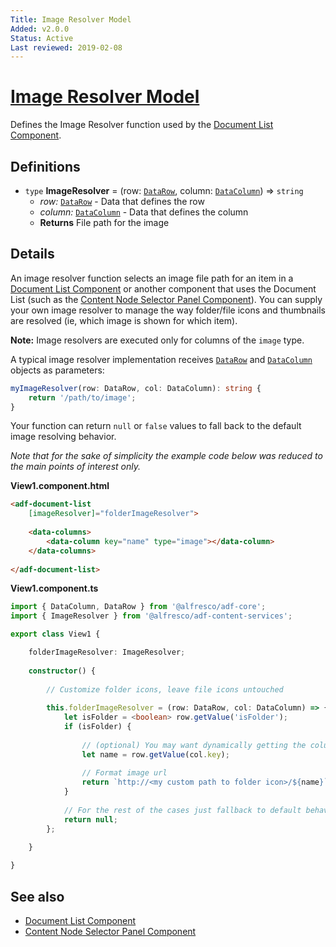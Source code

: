 ```yaml
---
Title: Image Resolver Model
Added: v2.0.0
Status: Active
Last reviewed: 2019-02-08
---
```


# [Image Resolver Model](../../lib/content-services/document-list/data/image-resolver.model.ts "Defined in image-resolver.model.ts")

Defines the Image Resolver function used by the [Document List Component](../content-services/document-list.component.md).

## Definitions

-   `type` **ImageResolver** = (row: [`DataRow`](../../lib/core/datatable/data/data-row.model.ts), column: [`DataColumn`](../../lib/core/datatable/data/data-column.model.ts)) => `string`
    -   _row:_ [`DataRow`](../../lib/core/datatable/data/data-row.model.ts) - Data that defines the row
    -   _column:_ [`DataColumn`](../../lib/core/datatable/data/data-column.model.ts) - Data that defines the column
    -   **Returns** File path for the image

## Details

An image resolver function selects an image file path for an item in
a [Document List Component](../content-services/document-list.component.md)
or another component that uses the Document List (such as the
[Content Node Selector Panel Component](content-node-selector-panel.component.md)). You can supply your own image resolver 
to manage the way folder/file icons and thumbnails are resolved (ie, which image is shown for which item). 

**Note:** Image resolvers are executed only for columns of the `image` type.

A typical image resolver implementation receives [`DataRow`](../../lib/core/datatable/data/data-row.model.ts) and [`DataColumn`](../../lib/core/datatable/data/data-column.model.ts) objects as parameters:

```ts
myImageResolver(row: DataRow, col: DataColumn): string {
    return '/path/to/image';
}
```

Your function can return `null` or `false` values to fall back to the default image
resolving behavior.

_Note that for the sake of simplicity the example code below was reduced to the main points of interest only._

**View1.component.html**

```html
<adf-document-list 
    [imageResolver]="folderImageResolver">
    
    <data-columns>
        <data-column key="name" type="image"></data-column>
    </data-columns>
    
</adf-document-list>
```

**View1.component.ts**

```ts
import { DataColumn, DataRow } from '@alfresco/adf-core';
import { ImageResolver } from '@alfresco/adf-content-services';

export class View1 {

    folderImageResolver: ImageResolver;
    
    constructor() {
        
        // Customize folder icons, leave file icons untouched
        
        this.folderImageResolver = (row: DataRow, col: DataColumn) => {
            let isFolder = <boolean> row.getValue('isFolder');
            if (isFolder) {
                
                // (optional) You may want dynamically getting the column value
                let name = row.getValue(col.key);
                
                // Format image url
                return `http://<my custom path to folder icon>/${name}`;
            }
            
            // For the rest of the cases just fallback to default behaviour.
            return null;
        };
        
    }

}
```

## See also

-   [Document List Component](../content-services/document-list.component.md)
-   [Content Node Selector Panel Component](content-node-selector-panel.component.md)
